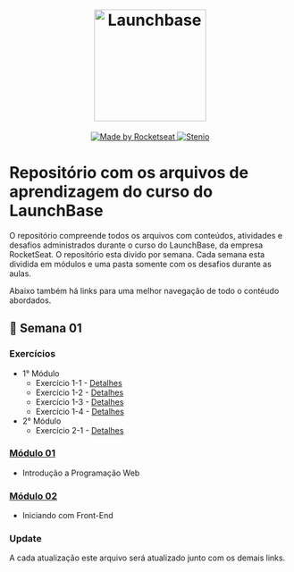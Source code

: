<h1 align="center">
    <img alt="Launchbase" src="https://storage.googleapis.com/golden-wind/bootcamp-launchbase/logo.png" width="200px" />
</h1>

<p align="center">

  <a href="https://rocketseat.com.br">
    <img alt="Made by Rocketseat" src="https://img.shields.io/badge/made%20by-Rocketseat-%23F8952D">
  </a>

  <a href="https://www.linkedin.com/in/steniooliv/" >
    <img alt="Stenio" src="https://img.shields.io/badge/steniooliv-in-%230072b1">
  </a>

</p>

# Repositório com os arquivos de aprendizagem do curso do LaunchBase

O repositório compreende todos os arquivos com conteúdos, atividades e desafios administrados durante o curso do LaunchBase, da empresa RocketSeat.
O repositório esta divido por semana. Cada semana esta dividida em módulos e uma pasta somente com os desafios durante as aulas.

Abaixo também há links para uma melhor navegação de todo o contéudo abordados.

## :calendar: Semana 01
### Exercícios
- 1° Módulo
    - Exercício 1-1 - [Detalhes](https://github.com/Rocketseat/bootcamp-launchbase-desafios-01/blob/master/desafios/01-1-primeiros-passos-com-js.md)
    - Exercício 1-2 - [Detalhes](https://github.com/Rocketseat/bootcamp-launchbase-desafios-01/blob/master/desafios/01-2-lidando-com-objetos-e-vetores.md)
     - Exercício 1-3 - [Detalhes](https://github.com/Rocketseat/bootcamp-launchbase-desafios-01/blob/master/desafios/01-3-funcoes-e-estruturas-de-repeticao.md)
     - Exercício 1-4 - [Detalhes](https://github.com/Rocketseat/bootcamp-launchbase-desafios-01/blob/master/desafios/01-4-aplicacao-operacoes-bancarias.md)
- 2° Módulo
    - Exercício 2-1 - [Detalhes](https://github.com/Rocketseat/bootcamp-launchbase-desafios-02/blob/master/desafios/02-1-primeiro-html.md)
    
### [Módulo 01](https://github.com/samukcosta/launchbase/tree/master/semana01/modulo1)
- Introdução a Programação Web
### [Módulo 02](https://github.com/samukcosta/launchbase/tree/master/semana01/modulo2)
- Iniciando com Front-End
    
### Update
A cada atualização este arquivo será atualizado junto com os demais links.
